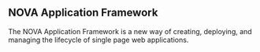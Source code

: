 ## NOVA Application Framework

The NOVA Application Framework is a new way of creating, deploying, and managing the lifecycle of single page web applications.
